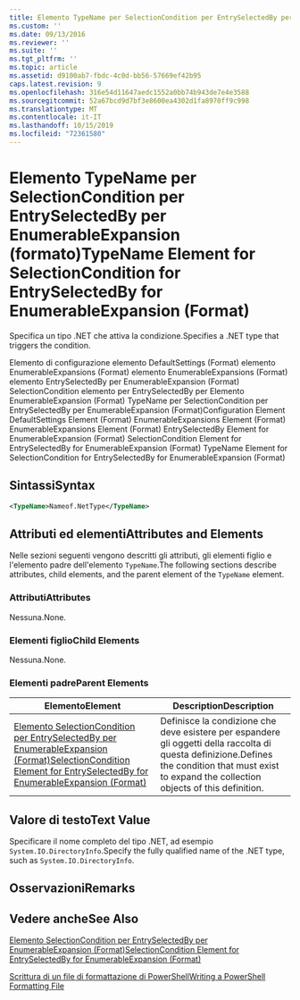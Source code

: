 ```yaml
---
title: Elemento TypeName per SelectionCondition per EntrySelectedBy per EnumerableExpansion (Format) | Microsoft Docs
ms.custom: ''
ms.date: 09/13/2016
ms.reviewer: ''
ms.suite: ''
ms.tgt_pltfrm: ''
ms.topic: article
ms.assetid: d9100ab7-fbdc-4c0d-bb56-57669ef42b95
caps.latest.revision: 9
ms.openlocfilehash: 316e54d11647aedc1552a0bb74b943de7e4e3588
ms.sourcegitcommit: 52a67bcd9d7bf3e8600ea4302d1fa8970ff9c998
ms.translationtype: MT
ms.contentlocale: it-IT
ms.lasthandoff: 10/15/2019
ms.locfileid: "72361580"
---
```

# <a name="typename-element-for-selectioncondition-for-entryselectedby-for-enumerableexpansion-format"></a><span data-ttu-id="6d1be-102">Elemento TypeName per SelectionCondition per EntrySelectedBy per EnumerableExpansion (formato)</span><span class="sxs-lookup"><span data-stu-id="6d1be-102">TypeName Element for SelectionCondition for EntrySelectedBy for EnumerableExpansion (Format)</span></span>

<span data-ttu-id="6d1be-103">Specifica un tipo .NET che attiva la condizione.</span><span class="sxs-lookup"><span data-stu-id="6d1be-103">Specifies a .NET type that triggers the condition.</span></span>

<span data-ttu-id="6d1be-104">Elemento di configurazione elemento DefaultSettings (Format) elemento EnumerableExpansions (Format) elemento EnumerableExpansions (Format) elemento EntrySelectedBy per EnumerableExpansion (Format) SelectionCondition elemento per EntrySelectedBy per Elemento EnumerableExpansion (Format) TypeName per SelectionCondition per EntrySelectedBy per EnumerableExpansion (Format)</span><span class="sxs-lookup"><span data-stu-id="6d1be-104">Configuration Element DefaultSettings Element (Format) EnumerableExpansions Element (Format) EnumerableExpansions Element (Format) EntrySelectedBy Element for EnumerableExpansion (Format) SelectionCondition Element for EntrySelectedBy for EnumerableExpansion (Format) TypeName Element for SelectionCondition for EntrySelectedBy for EnumerableExpansion (Format)</span></span>

## <a name="syntax"></a><span data-ttu-id="6d1be-105">Sintassi</span><span class="sxs-lookup"><span data-stu-id="6d1be-105">Syntax</span></span>

```xml
<TypeName>Nameof.NetType</TypeName>
```

## <a name="attributes-and-elements"></a><span data-ttu-id="6d1be-106">Attributi ed elementi</span><span class="sxs-lookup"><span data-stu-id="6d1be-106">Attributes and Elements</span></span>

<span data-ttu-id="6d1be-107">Nelle sezioni seguenti vengono descritti gli attributi, gli elementi figlio e l'elemento padre dell'elemento `TypeName`.</span><span class="sxs-lookup"><span data-stu-id="6d1be-107">The following sections describe attributes, child elements, and the parent element of the `TypeName` element.</span></span>

### <a name="attributes"></a><span data-ttu-id="6d1be-108">Attributi</span><span class="sxs-lookup"><span data-stu-id="6d1be-108">Attributes</span></span>

<span data-ttu-id="6d1be-109">Nessuna.</span><span class="sxs-lookup"><span data-stu-id="6d1be-109">None.</span></span>

### <a name="child-elements"></a><span data-ttu-id="6d1be-110">Elementi figlio</span><span class="sxs-lookup"><span data-stu-id="6d1be-110">Child Elements</span></span>

<span data-ttu-id="6d1be-111">Nessuna.</span><span class="sxs-lookup"><span data-stu-id="6d1be-111">None.</span></span>

### <a name="parent-elements"></a><span data-ttu-id="6d1be-112">Elementi padre</span><span class="sxs-lookup"><span data-stu-id="6d1be-112">Parent Elements</span></span>

|<span data-ttu-id="6d1be-113">Elemento</span><span class="sxs-lookup"><span data-stu-id="6d1be-113">Element</span></span>|<span data-ttu-id="6d1be-114">Description</span><span class="sxs-lookup"><span data-stu-id="6d1be-114">Description</span></span>|
|-------------|-----------------|
|[<span data-ttu-id="6d1be-115">Elemento SelectionCondition per EntrySelectedBy per EnumerableExpansion (Format)</span><span class="sxs-lookup"><span data-stu-id="6d1be-115">SelectionCondition Element for EntrySelectedBy for EnumerableExpansion (Format)</span></span>](./selectioncondition-element-for-entryselectedby-for-enumerableexpansion-format.md)|<span data-ttu-id="6d1be-116">Definisce la condizione che deve esistere per espandere gli oggetti della raccolta di questa definizione.</span><span class="sxs-lookup"><span data-stu-id="6d1be-116">Defines the condition that must exist to expand the collection objects of this definition.</span></span>|

## <a name="text-value"></a><span data-ttu-id="6d1be-117">Valore di testo</span><span class="sxs-lookup"><span data-stu-id="6d1be-117">Text Value</span></span>

<span data-ttu-id="6d1be-118">Specificare il nome completo del tipo .NET, ad esempio `System.IO.DirectoryInfo`.</span><span class="sxs-lookup"><span data-stu-id="6d1be-118">Specify the fully qualified name of the .NET type, such as `System.IO.DirectoryInfo`.</span></span>

## <a name="remarks"></a><span data-ttu-id="6d1be-119">Osservazioni</span><span class="sxs-lookup"><span data-stu-id="6d1be-119">Remarks</span></span>

## <a name="see-also"></a><span data-ttu-id="6d1be-120">Vedere anche</span><span class="sxs-lookup"><span data-stu-id="6d1be-120">See Also</span></span>

[<span data-ttu-id="6d1be-121">Elemento SelectionCondition per EntrySelectedBy per EnumerableExpansion (Format)</span><span class="sxs-lookup"><span data-stu-id="6d1be-121">SelectionCondition Element for EntrySelectedBy for EnumerableExpansion (Format)</span></span>](./selectioncondition-element-for-entryselectedby-for-enumerableexpansion-format.md)

[<span data-ttu-id="6d1be-122">Scrittura di un file di formattazione di PowerShell</span><span class="sxs-lookup"><span data-stu-id="6d1be-122">Writing a PowerShell Formatting File</span></span>](./writing-a-powershell-formatting-file.md)
